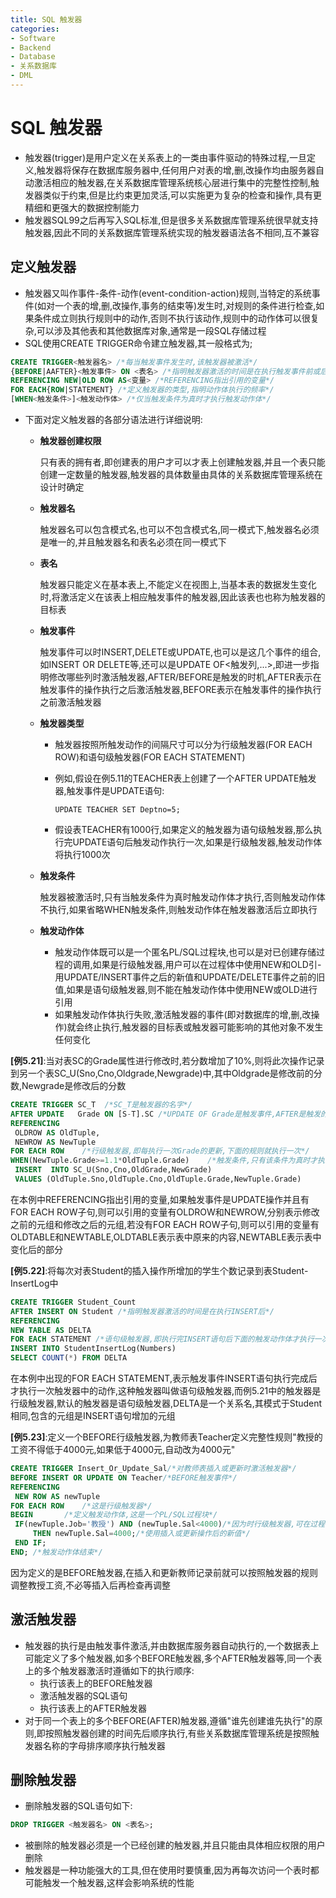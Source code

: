 ```yaml
---
title: SQL 触发器
categories:
- Software
- Backend
- Database
- 关系数据库
- DML
---
```

# SQL 触发器

- 触发器(trigger)是用户定义在关系表上的一类由事件驱动的特殊过程,一旦定义,触发器将保存在数据库服务器中,任何用户对表的增,删,改操作均由服务器自动激活相应的触发器,在关系数据库管理系统核心层进行集中的完整性控制,触发器类似于约束,但是比约束更加灵活,可以实施更为复杂的检查和操作,具有更精细和更强大的数据控制能力
- 触发器SQL99之后再写入SQL标准,但是很多关系数据库管理系统很早就支持触发器,因此不同的关系数据库管理系统实现的触发器语法各不相同,互不兼容

## 定义触发器

- 触发器又叫作事件-条件-动作(event-condition-action)规则,当特定的系统事件(如对一个表的增,删,改操作,事务的结束等)发生时,对规则的条件进行检查,如果条件成立则执行规则中的动作,否则不执行该动作,规则中的动作体可以很复杂,可以涉及其他表和其他数据库对象,通常是一段SQL存储过程
- SQL使用CREATE TRIGGER命令建立触发器,其一般格式为;

```sql
CREATE TRIGGER<触发器名> /*每当触发事件发生时,该触发器被激活*/
{BEFORE|AAFTER}<触发事件> ON <表名> /*指明触发器激活的时间是在执行触发事件前或后*/
REFERENCING NEW|OLD ROW AS<变量> /*REFERENCING指出引用的变量*/
FOR EACH{ROW|STATEMENT} /*定义触发器的类型,指明动作体执行的频率*/
[WHEN<触发条件>]<触发动作体> /*仅当触发条件为真时才执行触发动作体*/
```

- 下面对定义触发器的各部分语法进行详细说明:

    - **触发器创建权限**

        只有表的拥有者,即创建表的用户才可以才表上创建触发器,并且一个表只能创建一定数量的触发器,触发器的具体数量由具体的关系数据库管理系统在设计时确定

    - **触发器名**

        触发器名可以包含模式名,也可以不包含模式名,同一模式下,触发器名必须是唯一的,并且触发器名和表名必须在同一模式下

    - **表名**

        触发器只能定义在基本表上,不能定义在视图上,当基本表的数据发生变化时,将激活定义在该表上相应触发事件的触发器,因此该表也也称为触发器的目标表

    - **触发事件**

        触发事件可以时INSERT,DELETE或UPDATE,也可以是这几个事件的组合,如INSERT OR DELETE等,还可以是UPDATE OF<触发列,...>,即进一步指明修改哪些列时激活触发器,AFTER/BEFORE是触发的时机,AFTER表示在触发事件的操作执行之后激活触发器,BEFORE表示在触发事件的操作执行之前激活触发器

    - **触发器类型**

        - 触发器按照所触发动作的间隔尺寸可以分为行级触发器(FOR EACH ROW)和语句级触发器(FOR EACH STATEMENT)

        - 例如,假设在例5.11的TEACHER表上创建了一个AFTER UPDATE触发器,触发事件是UPDATE语句:
          ```
          UPDATE TEACHER SET Deptno=5;
          ```

        - 假设表TEACHER有1000行,如果定义的触发器为语句级触发器,那么执行完UPDATE语句后触发动作执行一次,如果是行级触发器,触发动作体将执行1000次

    - **触发条件**

        触发器被激活时,只有当触发条件为真时触发动作体才执行,否则触发动作体不执行,如果省略WHEN触发条件,则触发动作体在触发器激活后立即执行

    - **触发动作体**

        - 触发动作体既可以是一个匿名PL/SQL过程块,也可以是对已创建存储过程的调用,如果是行级触发器,用户可以在过程体中使用NEW和OLD引- 用UPDATE/INSERT事件之后的新值和UPDATE/DELETE事件之前的旧值,如果是语句级触发器,则不能在触发动作体中使用NEW或OLD进行引用
        - 如果触发动作体执行失败,激活触发器的事件(即对数据库的增,删,改操作)就会终止执行,触发器的目标表或触发器可能影响的其他对象不发生任何变化


**[例5.21]**:当对表SC的Grade属性进行修改时,若分数增加了10%,则将此次操作记录到另一个表SC_U(Sno,Cno,Oldgrade,Newgrade)中,其中Oldgrade是修改前的分数,Newgrade是修改后的分数

```sql
CREATE TRIGGER SC_T  /*SC_T是触发器的名字*/
AFTER UPDATE   Grade ON [S-T].SC /*UPDATE OF Grade是触发事件,AFTER是触发的时机,表示对SC的Grade属性修改完后再触发下面的规则*/
REFERENCING
 OLDROW AS OldTuple,
 NEWROW AS NewTuple
FOR EACH ROW    /*行级触发器,即每执行一次Grade的更新,下面的规则就执行一次*/
WHEN(NewTuple.Grade>=1.1*OldTuple.Grade)    /*触发条件,只有该条件为真时才执行下面的INSERT操作*/
 INSERT  INTO SC_U(Sno,Cno,OldGrade,NewGrade)
 VALUES (OldTuple.Sno,OldTuple.Cno,OldTuple.Grade,NewTuple.Grade)
```

在本例中REFERENCING指出引用的变量,如果触发事件是UPDATE操作并且有FOR EACH ROW子句,则可以引用的变量有OLDROW和NEWROW,分别表示修改之前的元组和修改之后的元组,若没有FOR EACH ROW子句,则可以引用的变量有OLDTABLE和NEWTABLE,OLDTABLE表示表中原来的内容,NEWTABLE表示表中变化后的部分

**[例5.22]**:将每次对表Student的插入操作所增加的学生个数记录到表Student-InsertLog中

```sql
CREATE TRIGGER Student_Count
AFTER INSERT ON Student /*指明触发器激活的时间是在执行INSERT后*/
REFERENCING
NEW TABLE AS DELTA
FOR EACH STATEMENT /*语句级触发器,即执行完INSERT语句后下面的触发动作体才执行一次*/
INSERT INTO StudentInsertLog(Numbers)
SELECT COUNT(*) FROM DELTA
```

在本例中出现的FOR EACH STATEMENT,表示触发事件INSERT语句执行完成后才执行一次触发器中的动作,这种触发器叫做语句级触发器,而例5.21中的触发器是行级触发器,默认的触发器是语句级触发器,DELTA是一个关系名,其模式于Student相同,包含的元组是INSERT语句增加的元组

**[例5.23]**:定义一个BEFORE行级触发器,为教师表Teacher定义完整性规则"教授的工资不得低于4000元,如果低于4000元,自动改为4000元"

```sql
CREATE TRIGGER Insert_Or_Update_Sal/*对教师表插入或更新时激活触发器*/
BEFORE INSERT OR UPDATE ON Teacher/*BEFORE触发事件*/
REFERENCING
 NEW ROW AS newTuple
FOR EACH ROW    /*这是行级触发器*/
BEGIN       /*定义触发动作体,这是一个PL/SQL过程块*/
 IF(newTuple.Job='教授') AND (newTuple.Sal<4000)/*因为时行级触发器,可在过程体中*/
     THEN newTuple.Sal=4000;/*使用插入或更新操作后的新值*/
 END IF;
END; /*触发动作体结束*/
```

因为定义的是BEFORE触发器,在插入和更新教师记录前就可以按照触发器的规则调整教授工资,不必等插入后再检查再调整

## 激活触发器

- 触发器的执行是由触发事件激活,并由数据库服务器自动执行的,一个数据表上可能定义了多个触发器,如多个BEFORE触发器,多个AFTER触发器等,同一个表上的多个触发器激活时遵循如下的执行顺序:
    - 执行该表上的BEFORE触发器
    - 激活触发器的SQL语句
    - 执行该表上的AFTER触发器
- 对于同一个表上的多个BEFORE(AFTER)触发器,遵循"谁先创建谁先执行"的原则,即按照触发器创建的时间先后顺序执行,有些关系数据库管理系统是按照触发器名称的字母排序顺序执行触发器

## 删除触发器

- 删除触发器的SQL语句如下:

```sql
DROP TRIGGER <触发器名> ON <表名>;
```

- 被删除的触发器必须是一个已经创建的触发器,并且只能由具体相应权限的用户删除
- 触发器是一种功能强大的工具,但在使用时要慎重,因为再每次访问一个表时都可能触发一个触发器,这样会影响系统的性能